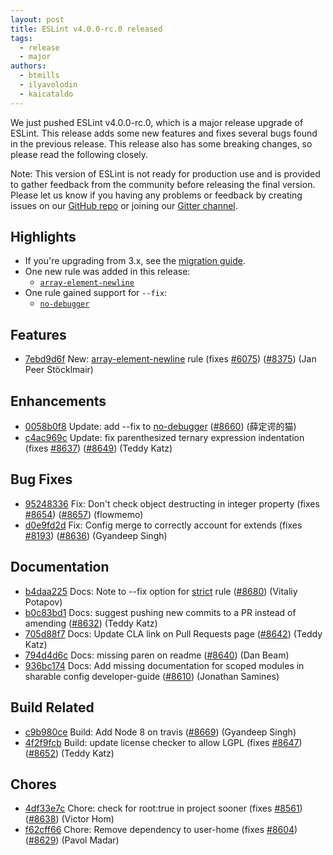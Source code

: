```yaml
---
layout: post
title: ESLint v4.0.0-rc.0 released
tags:
  - release
  - major
authors:
  - btmills
  - ilyavolodin
  - kaicataldo
---
```


We just pushed ESLint v4.0.0-rc.0, which is a major release upgrade of ESLint. This release adds some new features and fixes several bugs found in the previous release. This release also has some breaking changes, so please read the following closely.

Note: This version of ESLint is not ready for production use and is provided to gather feedback from the community before releasing the final version. Please let us know if you having any problems or feedback by creating issues on our [GitHub repo](https://github.com/eslint/eslint) or joining our [Gitter channel](https://gitter.im/eslint/eslint).

## Highlights

* If you're upgrading from 3.x, see the [migration guide](/docs/4.0.0/user-guide/migrating-to-4.0.0).
* One new rule was added in this release:
  * [`array-element-newline`](/docs/4.0.0/rules/array-element-newline)
* One rule gained support for `--fix`:
  * [`no-debugger`](/docs/4.0.0/rules/no-debugger)


## Features

* [7ebd9d6f](https://github.com/eslint/eslint/commit/7ebd9d6f) New: [array-element-newline](/docs/4.0.0/rules/array-element-newline) rule (fixes [#6075](https://github.com/eslint/eslint/issues/6075)) ([#8375](https://github.com/eslint/eslint/issues/8375)) (Jan Peer Stöcklmair)



## Enhancements

* [0058b0f8](https://github.com/eslint/eslint/commit/0058b0f8) Update: add --fix to [no-debugger](/docs/rules/no-debugger) ([#8660](https://github.com/eslint/eslint/issues/8660)) (薛定谔的猫)
* [c4ac969c](https://github.com/eslint/eslint/commit/c4ac969c) Update: fix parenthesized ternary expression indentation (fixes [#8637](https://github.com/eslint/eslint/issues/8637)) ([#8649](https://github.com/eslint/eslint/issues/8649)) (Teddy Katz)



## Bug Fixes

* [95248336](https://github.com/eslint/eslint/commit/95248336) Fix: Don't check object destructing in integer property (fixes [#8654](https://github.com/eslint/eslint/issues/8654)) ([#8657](https://github.com/eslint/eslint/issues/8657)) (flowmemo)
* [d0e9fd2d](https://github.com/eslint/eslint/commit/d0e9fd2d) Fix: Config merge to correctly account for extends (fixes [#8193](https://github.com/eslint/eslint/issues/8193)) ([#8636](https://github.com/eslint/eslint/issues/8636)) (Gyandeep Singh)



## Documentation

* [b4daa225](https://github.com/eslint/eslint/commit/b4daa225) Docs: Note to --fix option for [strict](/docs/rules/strict) rule ([#8680](https://github.com/eslint/eslint/issues/8680)) (Vitaliy Potapov)
* [b0c83bd1](https://github.com/eslint/eslint/commit/b0c83bd1) Docs: suggest pushing new commits to a PR instead of amending ([#8632](https://github.com/eslint/eslint/issues/8632)) (Teddy Katz)
* [705d88f7](https://github.com/eslint/eslint/commit/705d88f7) Docs: Update CLA link on Pull Requests page ([#8642](https://github.com/eslint/eslint/issues/8642)) (Teddy Katz)
* [794d4d6c](https://github.com/eslint/eslint/commit/794d4d6c) Docs: missing paren on readme ([#8640](https://github.com/eslint/eslint/issues/8640)) (Dan Beam)
* [936bc174](https://github.com/eslint/eslint/commit/936bc174) Docs: Add missing documentation for scoped modules in sharable config developer-guide ([#8610](https://github.com/eslint/eslint/issues/8610)) (Jonathan Samines)



## Build Related

* [c9b980ce](https://github.com/eslint/eslint/commit/c9b980ce) Build: Add Node 8 on travis ([#8669](https://github.com/eslint/eslint/issues/8669)) (Gyandeep Singh)
* [4f2f9fcb](https://github.com/eslint/eslint/commit/4f2f9fcb) Build: update license checker to allow LGPL (fixes [#8647](https://github.com/eslint/eslint/issues/8647)) ([#8652](https://github.com/eslint/eslint/issues/8652)) (Teddy Katz)



## Chores

* [4df33e7c](https://github.com/eslint/eslint/commit/4df33e7c) Chore: check for root:true in project sooner (fixes [#8561](https://github.com/eslint/eslint/issues/8561)) ([#8638](https://github.com/eslint/eslint/issues/8638)) (Victor Hom)
* [f62cff66](https://github.com/eslint/eslint/commit/f62cff66) Chore: Remove dependency to user-home (fixes [#8604](https://github.com/eslint/eslint/issues/8604)) ([#8629](https://github.com/eslint/eslint/issues/8629)) (Pavol Madar)
